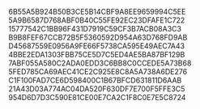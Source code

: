 6B55A5B924B50B3CE5B14CBF9A8EE9659994C5EE
5A9B6587D768ABF0B40C55FE92EC23DFAFE1C722
15777542C1BB96F431D7919C59CF3B7ACB08A3C3
B9B8FEF67CCB72B5F5360592D954A63D768FD9AB
D45687559E0956A9FE66F5738CA595E49AEC7A43
4BBE2EDA1303FBB75CE5D7C5ED4AE5BA87BF129B
7ABF055A580C2ADA0EDD3C6BB8C0CCEDE5A73B68
5FED785CA69AEC41CE2C925E8C8A5A738A6DE276
C1F100FAD7CE6D598400C1B67BFCD631811D6AAB
21A43D03A774AC04DA520F630DF7E700F5FFE3C5
954D6D7D3C590E81CE00E7CA2C1F8C0E7E5C8724
